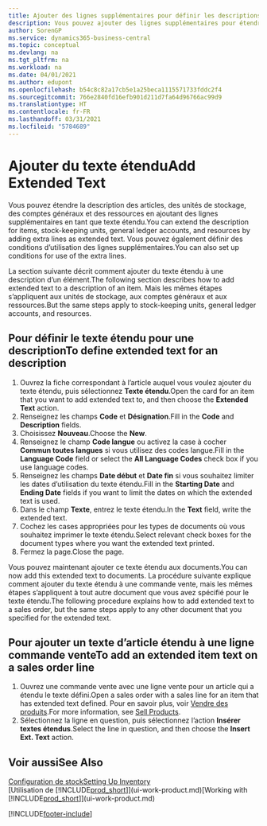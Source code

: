 ```yaml
---
title: Ajouter des lignes supplémentaires pour définir les descriptions étendues
description: Vous pouvez ajouter des lignes supplémentaires pour étendre le texte standard qui décrit un article, un compte général et d’autres données.
author: SorenGP
ms.service: dynamics365-business-central
ms.topic: conceptual
ms.devlang: na
ms.tgt_pltfrm: na
ms.workload: na
ms.date: 04/01/2021
ms.author: edupont
ms.openlocfilehash: b54c8c82a17cb5e1a25beca1115571733fddc2f4
ms.sourcegitcommit: 766e2840fd16efb901d211d7fa64d96766ac99d9
ms.translationtype: HT
ms.contentlocale: fr-FR
ms.lasthandoff: 03/31/2021
ms.locfileid: "5784689"
---
```

# <a name="add-extended-text"></a><span data-ttu-id="e30fc-103">Ajouter du texte étendu</span><span class="sxs-lookup"><span data-stu-id="e30fc-103">Add Extended Text</span></span>

<span data-ttu-id="e30fc-104">Vous pouvez étendre la description des articles, des unités de stockage, des comptes généraux et des ressources en ajoutant des lignes supplémentaires en tant que texte étendu.</span><span class="sxs-lookup"><span data-stu-id="e30fc-104">You can extend the description for items, stock-keeping units, general ledger accounts, and resources by adding extra lines as extended text.</span></span> <span data-ttu-id="e30fc-105">Vous pouvez également définir des conditions d’utilisation des lignes supplémentaires.</span><span class="sxs-lookup"><span data-stu-id="e30fc-105">You can also set up conditions for use of the extra lines.</span></span>  

<span data-ttu-id="e30fc-106">La section suivante décrit comment ajouter du texte étendu à une description d’un élément.</span><span class="sxs-lookup"><span data-stu-id="e30fc-106">The following section describes how to add extended text to a description of an item.</span></span> <span data-ttu-id="e30fc-107">Mais les mêmes étapes s’appliquent aux unités de stockage, aux comptes généraux et aux ressources.</span><span class="sxs-lookup"><span data-stu-id="e30fc-107">But the same steps apply to stock-keeping units, general ledger accounts, and resources.</span></span>  

## <a name="to-define-extended-text-for-an-description"></a><span data-ttu-id="e30fc-108">Pour définir le texte étendu pour une description</span><span class="sxs-lookup"><span data-stu-id="e30fc-108">To define extended text for an description</span></span>

1. <span data-ttu-id="e30fc-109">Ouvrez la fiche correspondant à l’article auquel vous voulez ajouter du texte étendu, puis sélectionnez **Texte étendu**.</span><span class="sxs-lookup"><span data-stu-id="e30fc-109">Open the card for an item that you want to add extended text to, and then choose the **Extended Text** action.</span></span>
2. <span data-ttu-id="e30fc-110">Renseignez les champs **Code** et **Désignation**.</span><span class="sxs-lookup"><span data-stu-id="e30fc-110">Fill in the **Code** and **Description** fields.</span></span>
3. <span data-ttu-id="e30fc-111">Choisissez **Nouveau**.</span><span class="sxs-lookup"><span data-stu-id="e30fc-111">Choose the **New**.</span></span>
4. <span data-ttu-id="e30fc-112">Renseignez le champ **Code langue** ou activez la case à cocher **Commun toutes langues** si vous utilisez des codes langue.</span><span class="sxs-lookup"><span data-stu-id="e30fc-112">Fill in the **Language Code** field or select the **All Language Codes** check box if you use language codes.</span></span>
5. <span data-ttu-id="e30fc-113">Renseignez les champs **Date début** et **Date fin** si vous souhaitez limiter les dates d’utilisation du texte étendu.</span><span class="sxs-lookup"><span data-stu-id="e30fc-113">Fill in the **Starting Date** and **Ending Date** fields if you want to limit the dates on which the extended text is used.</span></span>
6. <span data-ttu-id="e30fc-114">Dans le champ **Texte**, entrez le texte étendu.</span><span class="sxs-lookup"><span data-stu-id="e30fc-114">In the **Text** field, write the extended text.</span></span>
7. <span data-ttu-id="e30fc-115">Cochez les cases appropriées pour les types de documents où vous souhaitez imprimer le texte étendu.</span><span class="sxs-lookup"><span data-stu-id="e30fc-115">Select relevant check boxes for the document types where you want the extended text printed.</span></span>
8. <span data-ttu-id="e30fc-116">Fermez la page.</span><span class="sxs-lookup"><span data-stu-id="e30fc-116">Close the page.</span></span>

<span data-ttu-id="e30fc-117">Vous pouvez maintenant ajouter ce texte étendu aux documents.</span><span class="sxs-lookup"><span data-stu-id="e30fc-117">You can now add this extended text to documents.</span></span> <span data-ttu-id="e30fc-118">La procédure suivante explique comment ajouter du texte étendu à une commande vente, mais les mêmes étapes s’appliquent à tout autre document que vous avez spécifié pour le texte étendu.</span><span class="sxs-lookup"><span data-stu-id="e30fc-118">The following procedure explains how to add extended text to a sales order, but the same steps apply to any other document that you specified for the extended text.</span></span>  

## <a name="to-add-an-extended-item-text-on-a-sales-order-line"></a><span data-ttu-id="e30fc-119">Pour ajouter un texte d’article étendu à une ligne commande vente</span><span class="sxs-lookup"><span data-stu-id="e30fc-119">To add an extended item text on a sales order line</span></span>

1. <span data-ttu-id="e30fc-120">Ouvrez une commande vente avec une ligne vente pour un article qui a étendu le texte défini.</span><span class="sxs-lookup"><span data-stu-id="e30fc-120">Open a sales order with a sales line for an item that has extended text defined.</span></span> <span data-ttu-id="e30fc-121">Pour en savoir plus, voir [Vendre des produits](sales-how-sell-products.md).</span><span class="sxs-lookup"><span data-stu-id="e30fc-121">For more information, see [Sell Products](sales-how-sell-products.md).</span></span>
2. <span data-ttu-id="e30fc-122">Sélectionnez la ligne en question, puis sélectionnez l’action **Insérer textes étendus**.</span><span class="sxs-lookup"><span data-stu-id="e30fc-122">Select the line in question, and then choose the **Insert Ext. Text** action.</span></span>

## <a name="see-also"></a><span data-ttu-id="e30fc-123">Voir aussi</span><span class="sxs-lookup"><span data-stu-id="e30fc-123">See Also</span></span>

[<span data-ttu-id="e30fc-124">Configuration de stock</span><span class="sxs-lookup"><span data-stu-id="e30fc-124">Setting Up Inventory</span></span>](inventory-setup-inventory.md)  
<span data-ttu-id="e30fc-125">[Utilisation de [!INCLUDE[prod_short](includes/prod_short.md)]](ui-work-product.md)</span><span class="sxs-lookup"><span data-stu-id="e30fc-125">[Working with [!INCLUDE[prod_short](includes/prod_short.md)]](ui-work-product.md)</span></span>


[!INCLUDE[footer-include](includes/footer-banner.md)]